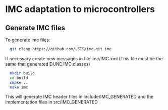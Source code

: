 # IMC adaptation to microcontrollers

## Generate IMC files

To generate imc files:

```bash
  git clone https://github.com/LSTS/imc.git imc
```

If necessary create new messages in file imc/IMC.xml (This file must be the same that generated DUNE IMC classes)

```bash
  mkdir build
  cd build
  cmake ..
  make imc
```

This will generate IMC header files in include/IMC_GENERATED and
the implementation files in src/IMC_GENERATED
